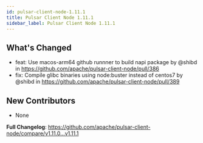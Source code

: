 ```yaml
---
id: pulsar-client-node-1.11.1
title: Pulsar Client Node 1.11.1
sidebar_label: Pulsar Client Node 1.11.1
---
```


## What's Changed
* feat: Use macos-arm64 github runnner to build napi package by @shibd in https://github.com/apache/pulsar-client-node/pull/386
* fix: Compile glibc binaries using node:buster instead of centos7 by @shibd in https://github.com/apache/pulsar-client-node/pull/389

## New Contributors
- None

**Full Changelog**: https://github.com/apache/pulsar-client-node/compare/v1.11.0...v1.11.1
